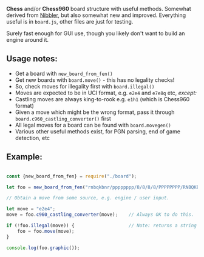 **Chess** and/or **Chess960** board structure with useful methods. Somewhat derived from [Nibbler](https://github.com/rooklift/nibbler), but also somewhat new and improved. Everything useful is in `board.js`, other files are just for testing.

Surely fast enough for GUI use, though you likely don't want to build an engine around it.

## Usage notes:

* Get a board with `new_board_from_fen()`
* Get new boards with `board.move()` - this has no legality checks!
* So, check moves for illegality first with `board.illegal()`
* Moves are expected to be in UCI format, e.g. `e2e4` and `e7e8q` etc, *except:*
* Castling moves are always king-to-rook e.g. `e1h1` (which is Chess960 format)
* Given a move which might be the wrong format, pass it through `board.c960_castling_converter()` first
* All legal moves for a board can be found with `board.movegen()`
* Various other useful methods exist, for PGN parsing, end of game detection, etc

## Example:

```javascript

const {new_board_from_fen} = require("./board");

let foo = new_board_from_fen("rnbqkbnr/pppppppp/8/8/8/8/PPPPPPPP/RNBQKBNR w KQkq - 0 1");

// Obtain a move from some source, e.g. engine / user input.

let move = "e2e4";
move = foo.c960_castling_converter(move);    // Always OK to do this.

if (!foo.illegal(move)) {                    // Note: returns a string (reason for illegality or "")
    foo = foo.move(move);
}

console.log(foo.graphic());
```
